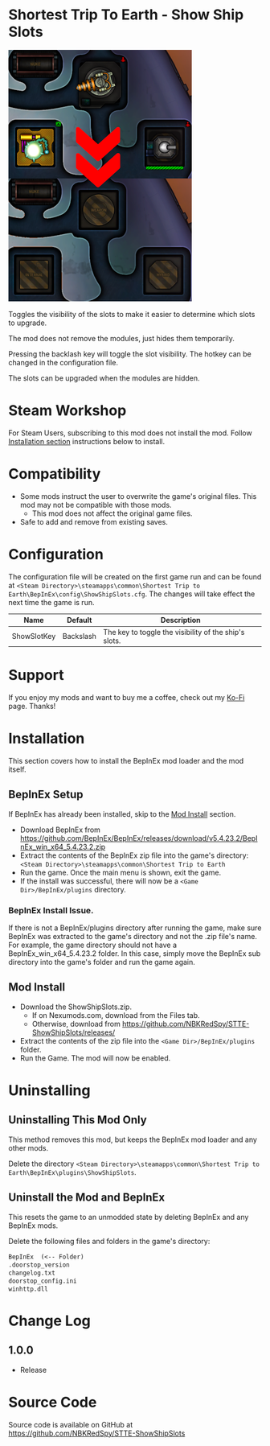 # Shortest Trip To Earth - Show Ship Slots

![thumbnail icon](media/thumbnail.png)

Toggles the visibility of the slots to make it easier to determine which slots to upgrade. 

The mod does not remove the modules, just hides them temporarily.

Pressing the backlash key will toggle the slot visibility.
The hotkey can be changed in the configuration file.

The slots can be upgraded when the modules are hidden.

# Steam Workshop
For Steam Users, subscribing to this mod does not install the mod.
Follow [Installation section](#installation) instructions below to install.

# Compatibility
* Some mods instruct the user to overwrite the game's original files.  This mod may not be compatible with those mods.
    * This mod does not affect the original game files.
* Safe to add and remove from existing saves.

# Configuration
The configuration file will be created on the first game run and can be found at `<Steam Directory>\steamapps\common\Shortest Trip to Earth\BepInEx\config\ShowShipSlots.cfg`.  The changes will take effect the next time the game is run.

|Name|Default|Description|
|--|--|--|
|ShowSlotKey|Backslash|The key to toggle the visibility of the ship's slots.|

# Support
If you enjoy my mods and want to buy me a coffee, check out my [Ko-Fi](https://ko-fi.com/nbkredspy71915) page.
Thanks!

# Installation 

This section covers how to install the BepInEx mod loader and the mod itself.

## BepInEx Setup
If BepInEx has already been installed, skip to the [Mod Install](#mod-install) section.

* Download BepInEx from https://github.com/BepInEx/BepInEx/releases/download/v5.4.23.2/BepInEx_win_x64_5.4.23.2.zip
* Extract the contents of the BepInEx zip file into the game's directory:
```<Steam Directory>\steamapps\common\Shortest Trip to Earth```
* Run the game.  Once the main menu is shown, exit the game.  
* If the install was successful, there will now be a ```<Game Dir>/BepInEx/plugins``` directory.

### BepInEx Install Issue.
If there is not a BepInEx/plugins directory after running the game, make sure BepInEx was extracted to the game's directory and not the .zip file's name.
For example, the game directory should not have a BepInEx_win_x64_5.4.23.2 folder.  In this case, simply move the BepInEx sub directory into the game's folder and run the game again.

## Mod Install
* Download the ShowShipSlots.zip.  
    * If on Nexumods.com, download from the Files tab.
    * Otherwise, download from https://github.com/NBKRedSpy/STTE-ShowShipSlots/releases/
* Extract the contents of the zip file into the ```<Game Dir>/BepInEx/plugins``` folder.
* Run the Game.  The mod will now be enabled.

# Uninstalling

## Uninstalling This Mod Only

This method removes this mod, but keeps the BepInEx mod loader and any other mods.

Delete the directory ```<Steam Directory>\steamapps\common\Shortest Trip to Earth\BepInEx\plugins\ShowShipSlots```.

## Uninstall the Mod and BepInEx
This resets the game to an unmodded state by deleting BepInEx and any BepInEx mods.

Delete the following files and folders in the game's directory:
```
BepInEx  (<-- Folder)
.doorstop_version
changelog.txt
doorstop_config.ini
winhttp.dll
```

# Change Log 

## 1.0.0
* Release

# Source Code
Source code is available on GitHub at https://github.com/NBKRedSpy/STTE-ShowShipSlots
